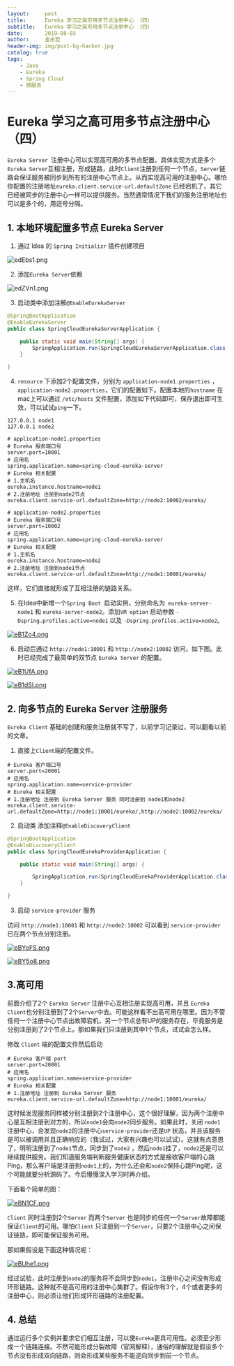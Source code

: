 ```yaml
---
layout:     post
title:      Eureka 学习之高可用多节点注册中心 （四）
subtitle:   Eureka 学习之高可用多节点注册中心 （四）
date:       2019-08-03
author:     金志宏
header-img: img/post-bg-hacker.jpg
catalog: true
tags:
    - Java
    - Eureka
    - Spring Cloud
    - 微服务
---
```

# Eureka 学习之高可用多节点注册中心 （四）

`Eureka Server `注册中心可以实现高可用的多节点配置。具体实现方式是多个`Eureka Server`互相注册，形成链路，此时`Client`注册到任何一个节点，`Server`链路会保证服务被同步到所有的注册中心节点上。从而实现高可用的注册中心。哪怕你配置的注册地址`eureka.client.service-url.defaultZone` 已经宕机了，其它已经被同步的注册中心一样可以提供服务。当然通常情况下我们的服务注册地址也可以是多个的，用逗号分隔。

## 1. 本地环境配置多节点 Eureka Server

1. 通过 Idea 的 `Spring Initializr` 插件创建项目

![edEbs1.png](https://s2.ax1x.com/2019/08/01/edEbs1.png)

2. 添加`Eureka Server`依赖

![edZVn1.png](https://s2.ax1x.com/2019/08/01/edZVn1.png)

3. 启动类中添加注解`@EnableEurekaServer`

```java
@SpringBootApplication
@EnableEurekaServer
public class SpringCloudEurekaServerApplication {

    public static void main(String[] args) {
        SpringApplication.run(SpringCloudEurekaServerApplication.class, args);
    }

}
```

4. `resource` 下添加2个配置文件，分别为 `application-node1.properties` ，`application-node2.properties`，它们的配置如下。配置本地的`hostname` 在mac上可以通过 `/etc/hosts` 文件配置，添加如下代码即可，保存退出即可生效，可以试试`ping`一下。

```shell
127.0.0.1 node1
127.0.0.1 node2
```

```properties
# application-node1.properties
# Eureka 服务端口号
server.port=10001
# 应用名
spring.application.name=spring-cloud-eureka-server
# Eureka 相关配置
# 1.主机名
eureka.instance.hostname=node1
# 2.注册地址 注册到node2节点
eureka.client.service-url.defaultZone=http://node2:10002/eureka/
```

```properties
# application-node2.properties
# Eureka 服务端口号
server.port=10002
# 应用名
spring.application.name=spring-cloud-eureka-server
# Eureka 相关配置
# 1.主机名
eureka.instance.hostname=node2
# 2.注册地址 注册到node1节点
eureka.client.service-url.defaultZone=http://node1:10001/eureka/

```

这样，它们直接就形成了互相注册的链路关系。

5. 在Idea中新增一个`Spring Boot `启动实例，分别命名为` eureka-server-node1` 和 `eureka-server-node2`。添加`VM option` 启动参数 `-Dspring.profiles.active=node1` 以及 `-Dspring.profiles.active=node2`。

[![eB1Zo4.png](https://s2.ax1x.com/2019/08/03/eB1Zo4.png)](https://imgchr.com/i/eB1Zo4)

6. 启动后通过 `http://node1:10001` 和 `http://node2:10002` 访问，如下图。此时已经完成了最简单的双节点 `Eureka Server` 的配置。

[![eB1UfA.png](https://s2.ax1x.com/2019/08/03/eB1UfA.png)](https://imgchr.com/i/eB1UfA)



[![eB1dSI.png](https://s2.ax1x.com/2019/08/03/eB1dSI.png)](https://imgchr.com/i/eB1dSI)

## 2. 向多节点的 Eureka Server  注册服务

`Eureka Client` 基础的创建和服务注册就不写了，以前学习记录过，可以翻看以前的文章。

1. 直接上`Client`端的配置文件。

```properties
# Eureka 客户端口号
server.port=20001
# 应用名
spring.application.name=service-provider
# Eureka 相关配置
# 1.注册地址 注册到 Eureka Server 服务 同时注册到 node1和node2
eureka.client.service-url.defaultZone=http://node1:10001/eureka/,http://node2:10002/eureka/
```

2. 启动类 添加注释`@EnableDiscoveryClient`

```java
@SpringBootApplication
@EnableDiscoveryClient
public class SpringCloudEurekaProviderApplication {

    public static void main(String[] args) {

        SpringApplication.run(SpringCloudEurekaProviderApplication.class, args);
    }

}
```

3. 启动 `service-provider` 服务

访问 `http://node1:10001` 和 `http://node2:10002` 可以看到 `service-provider` 已在两个节点分别注册。

[![eBYoFS.png](https://s2.ax1x.com/2019/08/03/eBYoFS.png)](https://imgchr.com/i/eBYoFS)

[![eBY5o8.png](https://s2.ax1x.com/2019/08/03/eBY5o8.png)](https://imgchr.com/i/eBY5o8)

## 3.高可用

前面介绍了2个 `Eureka Server` 注册中心互相注册实现高可用，并且 `Eureka Client`也分别注册到了2个`Server`中去。可能这样看不出高可用在哪里。因为不管任何一个注册中心节点出故障宕机，另一个节点总有UP的服务存在，毕竟服务是分别注册到了2个节点上。那如果我们只注册到其中1个节点，试试会怎么样。

修改 `Client` 端的配置文件然后启动

```properties
# Eureka 客户端 port
server.port=20001
# 应用名
spring.application.name=service-provider
# Eureka 相关配置
# 1.注册地址 注册到 Eureka Server 服务
eureka.client.service-url.defaultZone=http://node1:10001/eureka/
```

这时候发现服务同样被分别注册到2个注册中心，这个很好理解，因为两个注册中心是互相注册到对方的，所以`node1`会向`node2`同步服务。如果此时，关闭 `node1` 注册中心，会发现`node2`的注册中心`service-provider`还是`UP` 状态，并且该服务是可以被调用并且正确响应的（我试过，大家有兴趣也可以试试）。这就有点意思了，明明注册到了`node1`节点，同步到了`node2` ，然后`node1`挂了，`node2`还是可以继续提供服务。我们知道服务端判断服务健康状态的方式是接收客户端的心跳Ping，那么客户端是注册到`node1`上的，为什么还会和`node2`保持心跳Ping呢，这个可能就要分析源码了。今后慢慢深入学习时再介绍。

下面看个简单的图：

[![eBN1CF.png](https://s2.ax1x.com/2019/08/03/eBN1CF.png)](https://imgchr.com/i/eBN1CF)

`Client` 同时注册到2个`Server` 而两个`Server` 也是同步的任何一个`Server`故障都能保证`Client`的可用。哪怕`Client` 只注册到一个`Server`，只要2个注册中心之间保证链路，即可能保证服务可用。

那如果假设是下面这种情况呢：

[![eBUhe1.png](https://s2.ax1x.com/2019/08/03/eBUhe1.png)](https://imgchr.com/i/eBUhe1)



经过试验，此时注册到`node2`的服务将不会同步到`node1`，注册中心之间没有形成环形链路。这种就不是高可用的注册中心集群了。假设你有3个，4个或者更多的注册中心，则必须让他们形成环形链路的注册配置。

## 4. 总结

通过运行多个实例并要求它们相互注册，可以使`Eureka`更具可用性。必须至少形成一个链路连接。不然可能形成分裂故障（官网解释），通俗的理解就是假设多个节点没有形成双向链路，则会形成某些服务不能逆向同步到前一个节点。